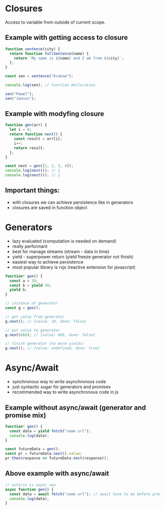 # Closures

Access to variable from outside of current scope.

## Example with getting access to closure

```js
function sentence(city) {
  return function fullSentence(name) {
    return `My name is ${name} and I am from ${city}`;
  };
}

const sen = sentence("Krakow");

console.log(sen); // function declaration

sen("Pawel");
sen("Janusz");
```

## Example with modyfing closure

```js
function gen(arr) {
  let i = 0;
  return function next() {
    const result = arr[i];
    i++;
    return result;
  };
}

const next = gen([1, 2, 3, 4]);
console.log(next()); // 1
console.log(next()); // 2
```

## Important things:

- with closures we can achieve persistence like in generators
- closures are saved in function object

# Generators

- lazy evaluated (computation is needed on demand)
- really performant
- best for manage streams (stream - data in time)
- yield - superpower return (yield freeze generator not finish)
- easiest way to achieve persistence
- most popular library is rxjs (reactive extension for javascript)

```js
function* gen() {
  const a = 10;
  const b = yield 20;
  yield b;
}

// instance of generator
const g = gen();

// get value from generator
g.next(); // {value: 10, done: false}

// put value to generator
g.next(666); // {value: 666, done: false}

// finish generator (no more yields)
g.next(); // {value: undefined, done: true}
```

# Async/Await

- synchronous way to write asynchronous code
- just syntactic sugar for generators and promises
- recommended way to write asynchronous code in js

## Example without async/await (generator and promise mix)

```js
function* gen() {
  const data = yield fetch("some url");
  console.log(data);
}

const futureData = gen();
const pr = futureData.next().value;
pr.then(response => futureData.next(response));
```

## Above example with async/await

```js
// asterix is async now
async function gen() {
  const data = await fetch("some url"); // await have to be before promise or promise based feature
  console.log(data);
}
```
